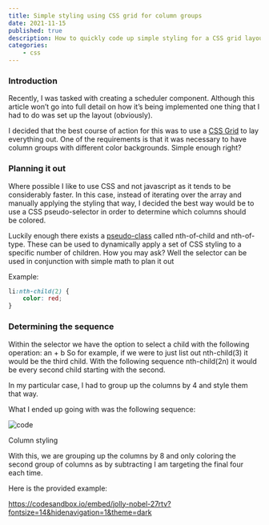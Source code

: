 ```yaml
---
title: Simple styling using CSS grid for column groups
date: 2021-11-15
published: true
description: How to quickly code up simple styling for a CSS grid layout and pseudo-selectors to apply different styling to column groups
categories:
    - css
---
```


### Introduction

Recently, I was tasked with creating a scheduler component. Although this article won’t go into full detail on how it’s being implemented one thing that I had to do was set up the layout (obviously).

I decided that the best course of action for this was to use a [CSS Grid](https://developer.mozilla.org/en-US/docs/Web/CSS/grid) to lay everything out. One of the requirements is that it was necessary to have column groups with different color backgrounds. Simple enough right?

### Planning it out

Where possible I like to use CSS and not javascript as it tends to be considerably faster. In this case, instead of iterating over the array and manually applying the styling that way, I decided the best way would be to use a CSS pseudo-selector in order to determine which columns should be colored.

Luckily enough there exists a [pseudo-class](https://developer.mozilla.org/en-US/docs/Web/CSS/:nth-child) called nth-of-child and nth-of-type. These can be used to dynamically apply a set of CSS styling to a specific number of children. How you may ask? Well the selector can be used in conjunction with simple math to plan it out

Example:

```css
li:nth-child(2) {
	color: red;
}
```

### Determining the sequence

Within the selector we have the option to select a child with the following operation: an + b So for example, if we were to just list out nth-child(3) it would be the third child. With the following sequence nth-child(2n) it would be every second child starting with the second.

In my particular case, I had to group up the columns by 4 and style them that way.

What I ended up going with was the following sequence:

![code](https://cdn.hashnode.com/res/hashnode/image/upload/v1638468733642/_M_x5X1pw.png)

Column styling

With this, we are grouping up the columns by 8 and only coloring the second group of columns as by subtracting I am targeting the final four each time.

Here is the provided example:

https://codesandbox.io/embed/jolly-nobel-27rtv?fontsize=14&hidenavigation=1&theme=dark
